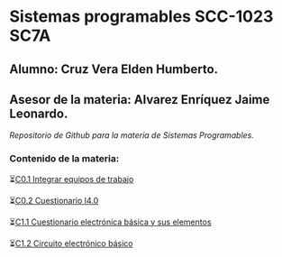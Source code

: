# Sistemas programables SCC-1023 SC7A

## Alumno: Cruz Vera Elden Humberto.

## Asesor de la materia: Alvarez Enríquez Jaime Leonardo.

*Repositorio de Github para la materia de Sistemas Programables.*

### Contenido de la materia:
:hourglass_flowing_sand:[C0.1 Integrar equipos de trabajo](https://github.com/CruzVeraEldenHumberto/Sistemas-Programables/blob/master/blog/C0.1_EldenCruz_CodeDevelopers.md)

:hourglass_flowing_sand:[C0.2 Cuestionario I4.0](https://github.com/CruzVeraEldenHumberto/Sistemas-Programables/blob/master/blog/C0.2_EldenCruz_CodeDevelopers.md)

:hourglass_flowing_sand:[C1.1 Cuestionario electrónica básica y sus elementos](https://github.com/CruzVeraEldenHumberto/Sistemas-Programables/blob/master/blog/C1.1_EldenCruz_CodeDevelopers.md)

:hourglass_flowing_sand:[C1.2 Circuito electrónico básico](https://github.com/CruzVeraEldenHumberto/Sistemas-Programables/blob/master/blog/C1.2_EldenCruz_CodeDevelopers.md)

